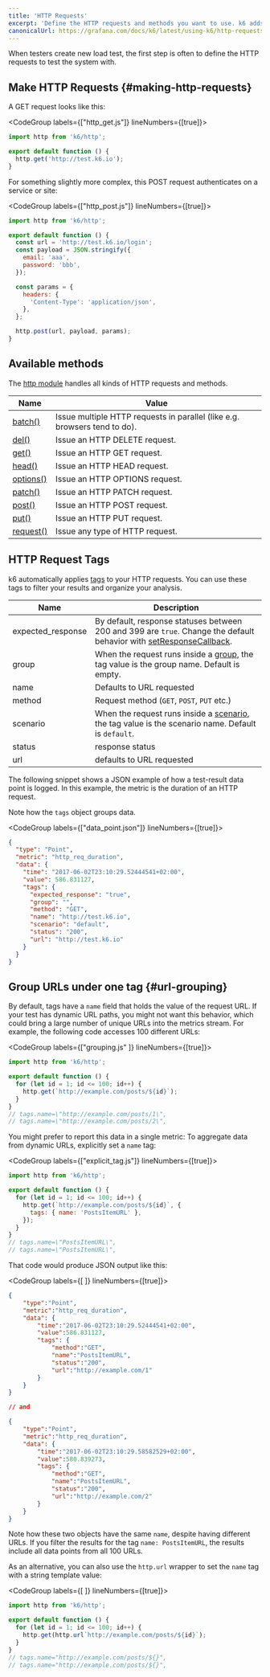 ```yaml
---
title: 'HTTP Requests'
excerpt: 'Define the HTTP requests and methods you want to use. k6 adds tags to the requests, making it easier to filter results. You can customize tags as you wish.'
canonicalUrl: https://grafana.com/docs/k6/latest/using-k6/http-requests/
---
```


When testers create new load test, the first step is often to define the HTTP requests to test the system with.

## Make HTTP Requests {#making-http-requests}

A GET request looks like this:

<CodeGroup labels={["http_get.js"]} lineNumbers={[true]}>

```javascript
import http from 'k6/http';

export default function () {
  http.get('http://test.k6.io');
}
```

</CodeGroup>

For something slightly more complex, this POST request authenticates on a service or site:

<CodeGroup labels={["http_post.js"]} lineNumbers={[true]}>

```javascript
import http from 'k6/http';

export default function () {
  const url = 'http://test.k6.io/login';
  const payload = JSON.stringify({
    email: 'aaa',
    password: 'bbb',
  });

  const params = {
    headers: {
      'Content-Type': 'application/json',
    },
  };

  http.post(url, payload, params);
}
```

</CodeGroup>

## Available methods

The [http module](/javascript-api/k6-http) handles all kinds of HTTP requests and methods.

| Name                                                                | Value                                                                     |
| ------------------------------------------------------------------- | ------------------------------------------------------------------------- |
| [batch()](/javascript-api/k6-http/batch)                   | Issue multiple HTTP requests in parallel (like e.g. browsers tend to do). |
| [del()](/javascript-api/k6-http/del)                | Issue an HTTP DELETE request.                                             |
| [get()](/javascript-api/k6-http/get)                     | Issue an HTTP GET request.                                                |
| [head()](/javascript-api/k6-http/head)                   | Issue an HTTP HEAD request.                                               |
| [options()](/javascript-api/k6-http/options)        | Issue an HTTP OPTIONS request.                                            |
| [patch()](/javascript-api/k6-http/patch)            | Issue an HTTP PATCH request.                                              |
| [post()](/javascript-api/k6-http/post)              | Issue an HTTP POST request.                                               |
| [put()](/javascript-api/k6-http/put)                | Issue an HTTP PUT request.                                                |
| [request()](/javascript-api/k6-http/request) | Issue any type of HTTP request.                                           |

## HTTP Request Tags

k6 automatically applies [tags](/using-k6/tags-and-groups#section-tags) to your HTTP requests.
You can use these tags to filter your results and organize your analysis.

| Name   | Description                                |
| ------ | ------------------------------------------ |
| expected_response   | By default, response statuses between 200 and 399 are `true`. Change the default behavior with [setResponseCallback](/javascript-api/k6-http/setresponsecallback).                  |
| group   | When the request runs inside a [group](/javascript-api/k6/group), the tag value is the group name.  Default is empty.               |
| name   | Defaults to URL requested                  |
| method | Request method (`GET`, `POST`, `PUT` etc.) |
| scenario   | When the request runs inside a [scenario](/using-k6/scenarios), the tag value is the scenario name.  Default is `default`.               |
| status | response status                            |
| url    | defaults to URL requested                  |

The following snippet shows a JSON example of how a test-result data point is logged.
In this example, the metric is the duration of an HTTP request.

Note how the `tags` object groups data.

<CodeGroup labels={["data_point.json"]} lineNumbers={[true]}>

```json
{
  "type": "Point",
  "metric": "http_req_duration",
  "data": {
    "time": "2017-06-02T23:10:29.52444541+02:00",
    "value": 586.831127,
    "tags": {
      "expected_response": "true",
      "group": "",
      "method": "GET",
      "name": "http://test.k6.io",
      "scenario": "default",
      "status": "200",
      "url": "http://test.k6.io"
    }
  }
}
```

</CodeGroup>

## Group URLs under one tag {#url-grouping}

By default, tags have a `name` field that holds the value of the request URL.
If your test has dynamic URL paths, you might not want this behavior, which could bring a large number of unique URLs into the metrics stream.
For example, the following code accesses 100 different URLs:

<CodeGroup labels={["grouping.js" ]} lineNumbers={[true]}>

```javascript
import http from 'k6/http';

export default function () {
  for (let id = 1; id <= 100; id++) {
    http.get(`http://example.com/posts/${id}`);
  }
}
// tags.name=\"http://example.com/posts/1\",
// tags.name=\"http://example.com/posts/2\",
```

</CodeGroup>

You might prefer to report this data in a single metric:
To aggregate data from dynamic URLs, explicitly set a `name` tag:

<CodeGroup labels={["explicit_tag.js"]} lineNumbers={[true]}>

```javascript
import http from 'k6/http';

export default function () {
  for (let id = 1; id <= 100; id++) {
    http.get(`http://example.com/posts/${id}`, {
      tags: { name: 'PostsItemURL' },
    });
  }
}
// tags.name=\"PostsItemURL\",
// tags.name=\"PostsItemURL\",
```

</CodeGroup>

That code would produce JSON output like this:

<CodeGroup labels={[ ]} lineNumbers={[true]}>

```json
{
    "type":"Point",
    "metric":"http_req_duration",
    "data": {
        "time":"2017-06-02T23:10:29.52444541+02:00",
        "value":586.831127,
        "tags": {
            "method":"GET",
            "name":"PostsItemURL",
            "status":"200",
            "url":"http://example.com/1"
        }
    }
}

// and

{
    "type":"Point",
    "metric":"http_req_duration",
    "data": {
        "time":"2017-06-02T23:10:29.58582529+02:00",
        "value":580.839273,
        "tags": {
            "method":"GET",
            "name":"PostsItemURL",
            "status":"200",
            "url":"http://example.com/2"
        }
    }
}
```

</CodeGroup>

Note how these two objects have the same `name`, despite having different URLs.
If you filter the results for the tag `name: PostsItemURL`, the results include all data points from all 100 URLs.

As an alternative, you can also use the `http.url` wrapper to set the `name` tag with a string template value:

<CodeGroup labels={[ ]} lineNumbers={[true]}>

```javascript
import http from 'k6/http';

export default function () {
  for (let id = 1; id <= 100; id++) {
    http.get(http.url`http://example.com/posts/${id}`);
  }
}
// tags.name="http://example.com/posts/${}",
// tags.name="http://example.com/posts/${}",
```

</CodeGroup>

